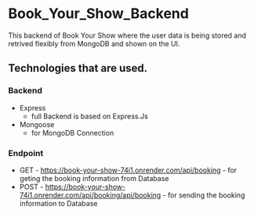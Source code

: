 # Book_Your_Show_Backend

This backend of Book Your Show where the user data is being stored and retrived flexibly from MongoDB and shown on the UI.

## Technologies that are used.
### Backend
-  Express
      - full Backend is based on Express.Js
-  Mongoose
      - for MongoDB Connection

### Endpoint
- GET - https://book-your-show-74i1.onrender.com/api/booking
       - for geting the booking information from Database
- POST - https://book-your-show-74i1.onrender.com/api/booking/api/booking
       - for sending the booking information to Database 
